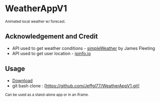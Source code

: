 # WeatherAppV1 #
<small>Animated local weather w/ forecast.</small>

## Acknowledgement and Credit ##

*  API used to get weather conditions - [simpleWeather](http://simpleweatherjs.com "simpleWeather") by James Fleeting
*  API used to get user location - [ipinfo.io](http://ipinfo.io)

## Usage ##

*  [Download](https://github.com/Jeffgl77/WeatherAppV1/archive/master.zip "download") 
*  git bash clone : [https://github.com/Jeffgl77/WeatherAppV1.git]

<small>Can be used as a stand-alone app or in an iframe.</small>
